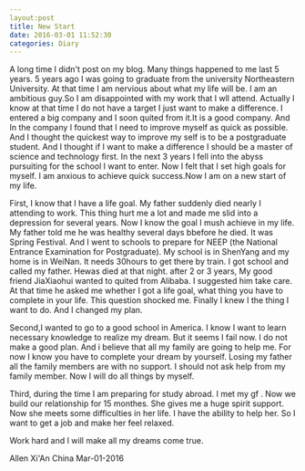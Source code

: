 ```yaml
---
layout:post
title: New Start
date: 2016-03-01 11:52:30 
categories: Diary
---
```

A long time I didn't post on my blog. Many things happened to me last 5 years. 5 years ago I was going to graduate from the university Northeastern University. At that time I am nervious about what my life will be. I am an ambitious guy.So I am disappointed with my work that I wll attend. Actually I know at that time I do not have a target I just want to make a difference. I entered a big company and I soon quited from it.It is a good company. And In the company I found that I need to improve myself as quick as possible. And I thought the quickest way to improve my self is to be a postgraduate student. And I thought if I want to make a difference I should be a master of science and technology first. In the next 3 years I fell into the abyss pursuiting for the school I want to enter. Now I felt that I set high goals for myself. I am anxious to achieve quick success.Now I am on a new start of my life.

First, I know that I have a life goal. My father suddenly died nearly I attending to work. This thing hurt me a lot and made me slid into a depression for several years. Now I know the goal I mush achieve in my life. My father told me he was healthy several days bbefore he died. It was Spring Festival. And I went to schools to prepare for NEEP (the National Entrance Examination for Postgraduate). My school is in ShenYang and my home is in WeiNan. It needs 30hours to get there by train. I got school and called my father. Hewas died at that night. after 2 or 3 years, My good friend JiaXiaohui wanted to quited from Alibaba. I suggested him take care. At that time he asked me whether I got a life goal, what thing you have to complete in your life. This question shocked me. Finally I knew I the thing I want to do. And I changed my plan. 

Second,I wanted to go to a good school in America. I know I want to learn necessary knowledge to realize my dream. But it seems I fail now. I do not make a good plan. And i believe that all my family are going to help me. For now I know you have to complete your dream by yourself. Losing my father all the family members are with no support. I should not ask help from my family member. Now I will do all things by myself.

Third, during the time I am preparing for study abroad. I met my gf . Now we build our relationship for 15 monthes. She gives me a huge spirit support. Now she meets some difficulties in her life. I have the ability to  help her. So I want to get a job and make her feel relaxed. 

Work hard and I will make all my dreams come true.


Allen
Xi'An China
Mar-01-2016
